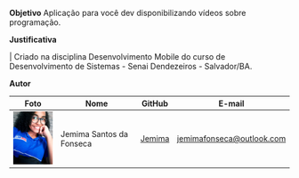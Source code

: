 
**Objetivo** 
Aplicação para você dev disponibilizando vídeos sobre programação.

**Justificativa**

| Criado na disciplina Desenvolvimento Mobile do curso de Desenvolvimento de Sistemas - Senai Dendezeiros - Salvador/BA.

**Autor**

Foto | Nome | GitHub | E-mail
---- | ---- | ------ | -------
<img src="./src/assets/eu.jpeg" width="100px">  | Jemima Santos da Fonseca | [Jemima](https://github.com/mimasf) | jemimafonseca@outlook.com